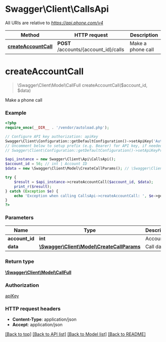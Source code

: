 # Swagger\Client\CallsApi

All URIs are relative to *https://api.phone.com/v4*

Method | HTTP request | Description
------------- | ------------- | -------------
[**createAccountCall**](CallsApi.md#createAccountCall) | **POST** /accounts/{account_id}/calls | Make a phone call


# **createAccountCall**
> \Swagger\Client\Model\CallFull createAccountCall($account_id, $data)

Make a phone call



### Example
```php
<?php
require_once(__DIR__ . '/vendor/autoload.php');

// Configure API key authorization: apiKey
Swagger\Client\Configuration::getDefaultConfiguration()->setApiKey('Authorization', 'YOUR_API_KEY');
// Uncomment below to setup prefix (e.g. Bearer) for API key, if needed
// Swagger\Client\Configuration::getDefaultConfiguration()->setApiKeyPrefix('Authorization', 'Bearer');

$api_instance = new Swagger\Client\Api\CallsApi();
$account_id = 56; // int | Account ID
$data = new \Swagger\Client\Model\CreateCallParams(); // \Swagger\Client\Model\CreateCallParams | Call data

try {
    $result = $api_instance->createAccountCall($account_id, $data);
    print_r($result);
} catch (Exception $e) {
    echo 'Exception when calling CallsApi->createAccountCall: ', $e->getMessage(), PHP_EOL;
}
?>
```

### Parameters

Name | Type | Description  | Notes
------------- | ------------- | ------------- | -------------
 **account_id** | **int**| Account ID |
 **data** | [**\Swagger\Client\Model\CreateCallParams**](../Model/\Swagger\Client\Model\CreateCallParams.md)| Call data | [optional]

### Return type

[**\Swagger\Client\Model\CallFull**](../Model/CallFull.md)

### Authorization

[apiKey](../../README.md#apiKey)

### HTTP request headers

 - **Content-Type**: application/json
 - **Accept**: application/json

[[Back to top]](#) [[Back to API list]](../../README.md#documentation-for-api-endpoints) [[Back to Model list]](../../README.md#documentation-for-models) [[Back to README]](../../README.md)

